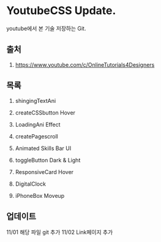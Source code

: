 # YoutubeCSS Update.

youtube에서 본 기술 저장하는 Git.

## 출처

1.  https://www.youtube.com/c/OnlineTutorials4Designers

## 목록

1. shingingTextAni

2. createCSSbutton Hover

3. LoadingAni Effect

4. createPagescroll

5. Animated Skills Bar UI

6. toggleButton Dark & Light

7. ResponsiveCard Hover

8. DigitalClock

9. iPhoneBox Moveup

## 업데이트

11/01 해당 파일 git 추가
11/02 Link페이지 추가
